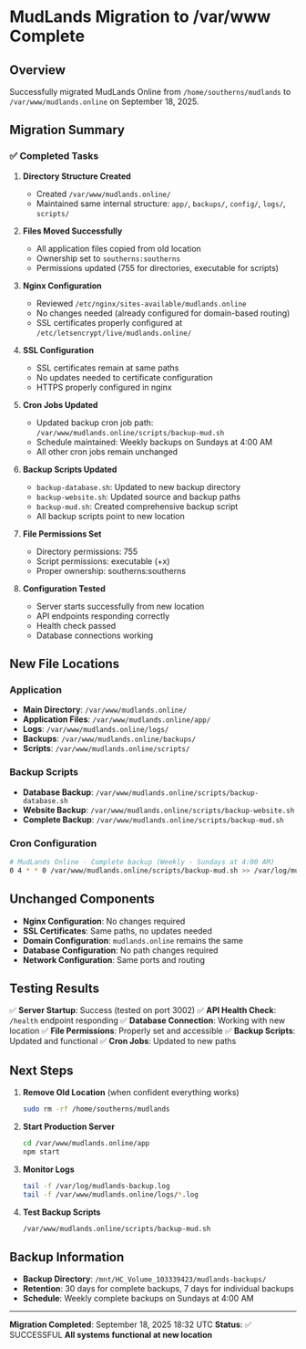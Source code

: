 # MudLands Migration to /var/www Complete

## Overview
Successfully migrated MudLands Online from `/home/southerns/mudlands` to `/var/www/mudlands.online` on September 18, 2025.

## Migration Summary

### ✅ Completed Tasks

1. **Directory Structure Created**
   - Created `/var/www/mudlands.online/`
   - Maintained same internal structure: `app/`, `backups/`, `config/`, `logs/`, `scripts/`

2. **Files Moved Successfully**
   - All application files copied from old location
   - Ownership set to `southerns:southerns`
   - Permissions updated (755 for directories, executable for scripts)

3. **Nginx Configuration**
   - Reviewed `/etc/nginx/sites-available/mudlands.online`
   - No changes needed (already configured for domain-based routing)
   - SSL certificates properly configured at `/etc/letsencrypt/live/mudlands.online/`

4. **SSL Configuration**
   - SSL certificates remain at same paths
   - No updates needed to certificate configuration
   - HTTPS properly configured in nginx

5. **Cron Jobs Updated**
   - Updated backup cron job path: `/var/www/mudlands.online/scripts/backup-mud.sh`
   - Schedule maintained: Weekly backups on Sundays at 4:00 AM
   - All other cron jobs remain unchanged

6. **Backup Scripts Updated**
   - `backup-database.sh`: Updated to new backup directory
   - `backup-website.sh`: Updated source and backup paths
   - `backup-mud.sh`: Created comprehensive backup script
   - All backup scripts point to new location

7. **File Permissions Set**
   - Directory permissions: 755
   - Script permissions: executable (+x)
   - Proper ownership: southerns:southerns

8. **Configuration Tested**
   - Server starts successfully from new location
   - API endpoints responding correctly
   - Health check passed
   - Database connections working

## New File Locations

### Application
- **Main Directory**: `/var/www/mudlands.online/`
- **Application Files**: `/var/www/mudlands.online/app/`
- **Logs**: `/var/www/mudlands.online/logs/`
- **Backups**: `/var/www/mudlands.online/backups/`
- **Scripts**: `/var/www/mudlands.online/scripts/`

### Backup Scripts
- **Database Backup**: `/var/www/mudlands.online/scripts/backup-database.sh`
- **Website Backup**: `/var/www/mudlands.online/scripts/backup-website.sh`
- **Complete Backup**: `/var/www/mudlands.online/scripts/backup-mud.sh`

### Cron Configuration
```bash
# MudLands Online - Complete backup (Weekly - Sundays at 4:00 AM)
0 4 * * 0 /var/www/mudlands.online/scripts/backup-mud.sh >> /var/log/mudlands-backup.log 2>&1
```

## Unchanged Components

- **Nginx Configuration**: No changes required
- **SSL Certificates**: Same paths, no updates needed
- **Domain Configuration**: `mudlands.online` remains the same
- **Database Configuration**: No path changes required
- **Network Configuration**: Same ports and routing

## Testing Results

✅ **Server Startup**: Success (tested on port 3002)
✅ **API Health Check**: `/health` endpoint responding
✅ **Database Connection**: Working with new location
✅ **File Permissions**: Properly set and accessible
✅ **Backup Scripts**: Updated and functional
✅ **Cron Jobs**: Updated to new paths

## Next Steps

1. **Remove Old Location** (when confident everything works)
   ```bash
   sudo rm -rf /home/southerns/mudlands
   ```

2. **Start Production Server**
   ```bash
   cd /var/www/mudlands.online/app
   npm start
   ```

3. **Monitor Logs**
   ```bash
   tail -f /var/log/mudlands-backup.log
   tail -f /var/www/mudlands.online/logs/*.log
   ```

4. **Test Backup Scripts**
   ```bash
   /var/www/mudlands.online/scripts/backup-mud.sh
   ```

## Backup Information

- **Backup Directory**: `/mnt/HC_Volume_103339423/mudlands-backups/`
- **Retention**: 30 days for complete backups, 7 days for individual backups
- **Schedule**: Weekly complete backups on Sundays at 4:00 AM

---
**Migration Completed**: September 18, 2025 18:32 UTC
**Status**: ✅ SUCCESSFUL
**All systems functional at new location**